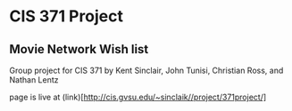 # CIS 371 Project
## Movie Network Wish list

Group project for CIS 371 by Kent Sinclair, John Tunisi, Christian Ross, and Nathan Lentz 

page is live at (link)[http://cis.gvsu.edu/~sinclaik//project/371project/]
